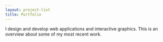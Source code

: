 ```yaml
---
layout: project-list
title: Portfolio
---
```


I design and develop web applications and interactive graphics. This is an overview about some of my most recent work.
